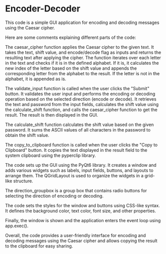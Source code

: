 # Encoder-Decoder
This code is a simple GUI application for encoding and decoding messages using the Caesar cipher.

Here are some comments explaining different parts of the code:

The caesar_cipher function applies the Caesar cipher to the given text.
It takes the text, shift value, and encode/decode flag as inputs and returns the resulting text after applying the cipher. The function iterates over each letter in the text and checks if it is in the defined alphabet. If it is, it calculates the new index of the letter based on the shift value and appends the corresponding letter from the alphabet to the result. If the letter is not in the alphabet, it is appended as is.

The validate_input function is called when the user clicks the "Submit" button.
It validates the user input and performs the encoding or decoding operation based on the selected direction (encode or decode). It retrieves the text and password from the input fields, calculates the shift value using the calculate_shift function, and calls the caesar_cipher function to get the result. The result is then displayed in the GUI.

The calculate_shift function calculates the shift value based on the given password.
It sums the ASCII values of all characters in the password to obtain the shift value.

The copy_to_clipboard function is called when the user clicks the "Copy to Clipboard" button.
It copies the text displayed in the result field to the system clipboard using the pyperclip library.

The code sets up the GUI using the PyQt6 library.
It creates a window and adds various widgets such as labels, input fields, buttons, and layouts to arrange them.
The QGridLayout is used to organize the widgets in a grid-like structure.

The direction_groupbox is a group box that contains radio buttons for selecting the direction of encoding or decoding.

The code sets the styles for the window and buttons using CSS-like syntax.
It defines the background color, text color, font size, and other properties.

Finally, the window is shown and the application enters the event loop using app.exec().

Overall, the code provides a user-friendly interface for encoding and decoding messages using the
Caesar cipher and allows copying the result to the clipboard for easy sharing.
